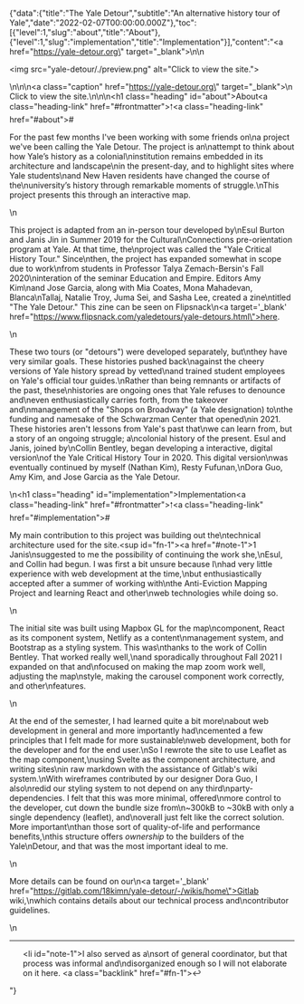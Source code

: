 {"data":{"title":"The Yale Detour","subtitle":"An alternative history tour of Yale","date":"2022-02-07T00:00:00.000Z"},"toc":[{"level":1,"slug":"about","title":"About"},{"level":1,"slug":"implementation","title":"Implementation"}],"content":"<a href=\"https://yale-detour.org\" target=\"_blank\">\n\n<p><img src=\"yale-detour/./preview.png\" alt=\"Click to view the site.\"></p>\n</a>\n\n<a class=\"caption\" href=\"https://yale-detour.org\" target=\"_blank\">\n Click to view the site.\n</a>\n\n<h1 class=\"heading\" id=\"about\">About<a class=\"heading-link\" href=\"#frontmatter\">🠑</a><a class=\"heading-link\" href=\"#about\">#</a></h1><p>For the past few months I&#39;ve been working with some friends on\na project we&#39;ve been calling the Yale Detour. The project is an\nattempt to think about how Yale’s history as a colonial\ninstitution remains embedded in its architecture and landscape\nin the present-day, and to highlight sites where Yale students\nand New Haven residents have changed the course of the\nuniversity’s history through remarkable moments of struggle.\nThis project presents this through an interactive map.</p>\n<p>This project is adapted from an in-person tour developed by\nEsul Burton and Janis Jin in Summer 2019 for the Cultural\nConnections pre-orientation program at Yale. At that time, the\nproject was called the &quot;Yale Critical History Tour.&quot; Since\nthen, the project has expanded somewhat in scope due to work\nfrom students in Professor Talya Zemach-Bersin&#39;s Fall 2020\ninteration of the seminar Education and Empire. Editors Amy Kim\nand Jose Garcia, along with Mia Coates, Mona Mahadevan, Blanca\nTallaj, Natalie Troy, Juma Sei, and Sasha Lee, created a zine\ntitled &quot;The Yale Detour.&quot; This zine can be seen on Flipsnack\n<a target='_blank'  href=\"https://www.flipsnack.com/yaledetours/yale-detours.html\">here</a>.</p>\n<p>These two tours (or &quot;detours&quot;) were developed separately, but\nthey have very similar goals. These histories pushed back\nagainst the cheery versions of Yale history spread by vetted\nand trained student employees on Yale&#39;s official tour guides.\nRather than being remnants or artifacts of the past, these\nhistories are ongoing ones that Yale refuses to denounce and\neven enthusiastically carries forth, from the takeover and\nmanagement of the &quot;Shops on Broadway&quot; (a Yale designation) to\nthe funding and namesake of the Schwarzman Center that opened\nin 2021. These histories aren&#39;t lessons from Yale&#39;s past that\nwe can learn from, but a story of an ongoing struggle; a\ncolonial history of the present. Esul and Janis, joined by\nCollin Bentley, began developing a interactive, digital version\nof the Yale Critical History Tour in 2020. This digital version\nwas eventually continued by myself (Nathan Kim), Resty Fufunan,\nDora Guo, Amy Kim, and Jose Garcia as the Yale Detour.</p>\n<h1 class=\"heading\" id=\"implementation\">Implementation<a class=\"heading-link\" href=\"#frontmatter\">🠑</a><a class=\"heading-link\" href=\"#implementation\">#</a></h1><p>My main contribution to this project was building out the\ntechnical architecture used for the site.<sup id=\"fn-1\"><a href=\"#note-1\">1</a></sup> Janis\nsuggested to me the possibility of continuing the work she,\nEsul, and Collin had begun. I was first a bit unsure because I\nhad very little experience with web development at the time,\nbut enthusiastically accepted after a summer of working with\nthe Anti-Eviction Mapping Project and learning React and other\nweb technologies while doing so.</p>\n<p>The initial site was built using Mapbox GL for the map\ncomponent, React as its component system, Netlify as a content\nmanagement system, and Bootstrap as a styling system. This was\nthanks to the work of Collin Bentley. That worked really well,\nand sporadically throughout Fall 2021 I expanded on that and\nfocused on making the map zoom work well, adjusting the map\nstyle, making the carousel component work correctly, and other\nfeatures.</p>\n<p>At the end of the semester, I had learned quite a bit more\nabout web development in general and more importantly had\ncemented a few principles that I felt made for more sustainable\nweb development, both for the developer and for the end user.\nSo I rewrote the site to use Leaflet as the map component,\nusing Svelte as the component architecture, and writing sites\nin raw markdown with the assistance of Gitlab&#39;s wiki system.\nWith wireframes contributed by our designer Dora Guo, I also\nredid our styling system to not depend on any third\nparty-dependencies. I felt that this was more minimal, offered\nmore control to the developer, cut down the bundle size from\n~300kB to ~30kB with only a single dependency (leaflet), and\noverall just felt like the correct solution. More important\nthan those sort of quality-of-life and performance benefits,\nthis structure offers <em>ownership</em> to the builders of the Yale\nDetour, and that was the most important ideal to me.</p>\n<p>More details can be found on our\n<a target='_blank'  href=\"https://gitlab.com/18kimn/yale-detour/-/wikis/home\">Gitlab wiki</a>,\nwhich contains details about our technical process and\ncontributor guidelines.</p>\n<hr/><ol><li id=\"note-1\">I also served as a\nsort of general coordinator, but that process was informal and\ndisorganized enough so I will not elaborate on it here. <a class=\"backlink\" href=\"#fn-1\">↩</a></li></ol>"}